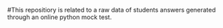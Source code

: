 #This repositiory is related to a raw data of students answers generated through an online python mock test.

